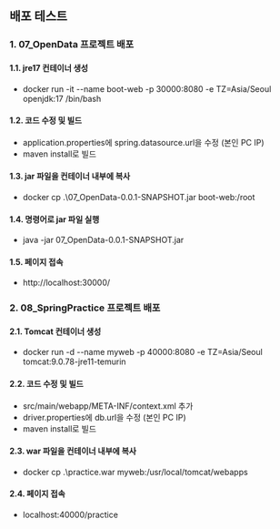 ## 배포 테스트
### 1. 07_OpenData 프로젝트 배포
#### 1.1. jre17 컨테이너 생성
* docker run -it --name boot-web -p 30000:8080 -e TZ=Asia/Seoul openjdk:17 /bin/bash
#### 1.2. 코드 수정 및 빌드
* application.properties에 spring.datasource.url을 수정 (본인 PC IP)
* maven install로 빌드
#### 1.3. jar 파일을 컨테이너 내부에 복사
* docker cp .\07_OpenData-0.0.1-SNAPSHOT.jar boot-web:/root
#### 1.4. 명령어로 jar 파일 실행
* java -jar 07_OpenData-0.0.1-SNAPSHOT.jar
#### 1.5. 페이지 접속
* http://localhost:30000/
### 2. 08_SpringPractice 프로젝트 배포
#### 2.1. Tomcat 컨테이너 생성
* docker run -d --name myweb -p 40000:8080 -e TZ=Asia/Seoul tomcat:9.0.78-jre11-temurin
#### 2.2. 코드 수정 및 빌드
* src/main/webapp/META-INF/context.xml 추가
* driver.properties에 db.url을 수정 (본인 PC IP)
* maven install로 빌드
#### 2.3. war 파일을 컨테이너 내부에 복사
* docker cp .\practice.war myweb:/usr/local/tomcat/webapps
#### 2.4. 페이지 접속
* localhost:40000/practice